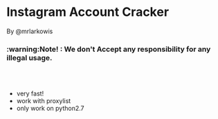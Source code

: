 # Instagram Account Cracker
By @mrlarkowis
<h3> :warning:Note! : We don't Accept any responsibility for any illegal usage.</h3><br>


<br>

- very fast!
- work with proxylist
- only work on python2.7

